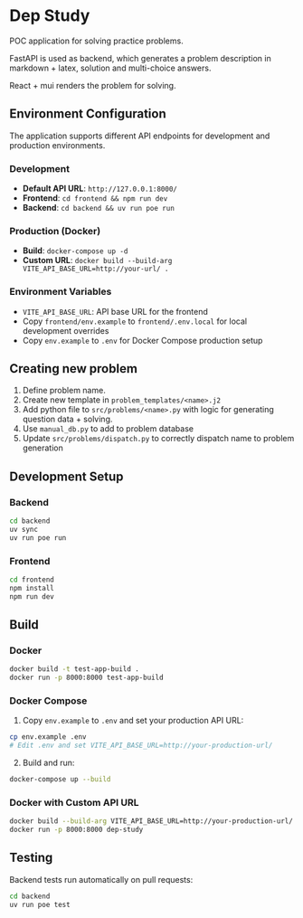 # Dep Study

POC application for solving practice problems. 

FastAPI is used as backend, which generates a problem description in markdown + latex, solution and multi-choice answers. 

React + mui renders the problem for solving. 

## Environment Configuration

The application supports different API endpoints for development and production environments.

### Development
- **Default API URL**: `http://127.0.0.1:8000/`
- **Frontend**: `cd frontend && npm run dev`
- **Backend**: `cd backend && uv run poe run`

### Production (Docker)
- **Build**: `docker-compose up -d`
- **Custom URL**: `docker build --build-arg VITE_API_BASE_URL=http://your-url/ .`

### Environment Variables
- `VITE_API_BASE_URL`: API base URL for the frontend
- Copy `frontend/env.example` to `frontend/.env.local` for local development overrides
- Copy `env.example` to `.env` for Docker Compose production setup

## Creating new problem 

1. Define problem name. 
2. Create new template in `problem_templates/<name>.j2`
3. Add python file to `src/problems/<name>.py` with logic for generating question data + solving. 
4. Use `manual_db.py` to add to problem database
5. Update `src/problems/dispatch.py` to correctly dispatch name to problem generation

## Development Setup

### Backend
```bash
cd backend
uv sync
uv run poe run
```

### Frontend
```bash
cd frontend
npm install
npm run dev
```

## Build 

### Docker
```bash
docker build -t test-app-build .
docker run -p 8000:8000 test-app-build
```

### Docker Compose
1. Copy `env.example` to `.env` and set your production API URL:
```bash
cp env.example .env
# Edit .env and set VITE_API_BASE_URL=http://your-production-url/
```

2. Build and run:
```bash
docker-compose up --build
```

### Docker with Custom API URL
```bash
docker build --build-arg VITE_API_BASE_URL=http://your-production-url/ -t dep-study .
docker run -p 8000:8000 dep-study
```

## Testing

Backend tests run automatically on pull requests:
```bash
cd backend
uv run poe test
```